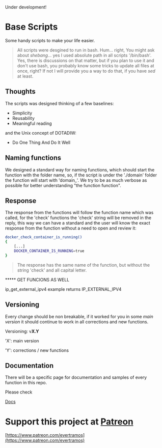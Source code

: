 Under development!


# Base Scripts 

Some handy scripts to make your life easier. 

> All scripts were desgined to run in bash. Hum... right, You might ask about _shebang_... yes I used absolute path in all scripts '/bin/bash'. Yes, there is discussions on that matter, but if you plan to use it and don't use bash, you probably know some tricks to update all files at once, right? If not I will provide you a way to do that, if you have _sed_ at least.

## Thoughts

The scripts was designed thinking of a few baselines:

- Simplicity
- Reusability
- Meaningful reading

and the Unix concept of DOTADIW:
- Do One Thing And Do It Well

## Naming functions

We designed a standard way for naming functions, which should start the function with the folder name, so, if the script
is under the './domain' folder the function will start with 'domain_'. We try to be as much verbose as possible for better
understanding "the function function".

## Response

The response from the functions will follow the function name which was called, for the 'check' 
functions the 'check' string will be removed in the reply, this way we can have a standard and 
the user will know the exact response from the function without a need to open and review it:

```bash
docker_check_container_is_running()
{
    [...]
    DOCKER_CONTAINER_IS_RUNNING=true
}
```
> The response has the same name of the function, but without the string 'check' and all capital letter.


***** GET FUNCIONS AS WELL 

ip_get_external_ipv4 example returns IP_EXTERNAL_IPV4

## Versioning

Every change should be non breakable, if it worked for you in some *main version* it should continue to work in all corrections and new functions.

Versioning: v**X.Y**

'X': main version

'Y': corrections / new functions

## Documentation

There will be a specific page for documentation and samples of every function in this repo.

Please check

[Docs](docs/README.md)

# Support this project at [Patreon](https://www.patreon.com/evertramos)
[https://www.patreon.com/evertramos](https://www.patreon.com/evertramos)

